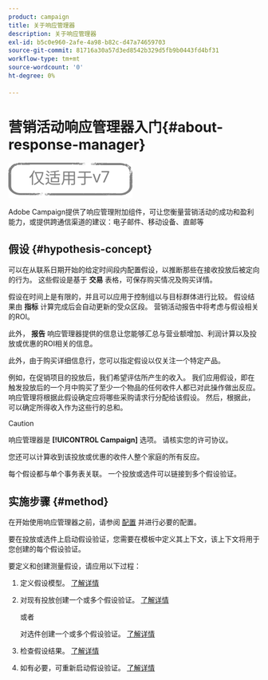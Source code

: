 ```yaml
---
product: campaign
title: 关于响应管理器
description: 关于响应管理器
exl-id: b5c0e960-2afe-4a98-b82c-d47a74659703
source-git-commit: 81716a30a57d3ed8542b329d5fb9b0443fd4bf31
workflow-type: tm+mt
source-wordcount: '0'
ht-degree: 0%

---
```


# 营销活动响应管理器入门{#about-response-manager}

![](../../assets/v7-only.svg)

Adobe Campaign提供了响应管理附加组件，可让您衡量营销活动的成功和盈利能力，或提供跨通信渠道的建议：电子邮件、移动设备、直邮等

## 假设 {#hypothesis-concept}

可以在从联系日期开始的给定时间段内配置假设，以推断那些在接收投放后被定向的行为。 这些假设是基于 **交易** 表格，可保存购买情况及购买详情。

假设在时间上是有限的，并且可以应用于控制组以与目标群体进行比较。 假设结果由 **指标** 计算完成后会自动更新的受众区段。 营销活动报告中将考虑与假设相关的ROI。

此外， **报告** 响应管理器提供的信息让您能够汇总与营业额增加、利润计算以及投放或优惠的ROI相关的信息。

此外，由于购买详细信息行，您可以指定假设以仅关注一个特定产品。

例如，在促销项目的投放后，我们希望评估所产生的收入。 我们应用假设，即在触发投放后的一个月中购买了至少一个物品的任何收件人都已对此操作做出反应。 响应管理将根据此假设确定应将哪些采购请求行分配给该假设。 然后，根据此，可以确定所得收入作为这些行的总和。

>[!CAUTION]
>
>响应管理器是 **[!UICONTROL Campaign]** 选项。 请核实您的许可协议。

您还可以计算收到该投放或优惠的收件人整个家庭的所有反应。

每个假设都与单个事务表关联。 一个投放或选件可以链接到多个假设验证。

## 实施步骤 {#method}

在开始使用响应管理器之前，请参阅 [配置](configuration.md) 并进行必要的配置。

要在投放或选件上启动假设验证，您需要在模板中定义其上下文，该上下文将用于您创建的每个假设验证。

要定义和创建测量假设，请应用以下过程：

1. 定义假设模型。 [了解详情](hypothesis-templates.md#creating-a-hypothesis-model)
1. 对现有投放创建一个或多个假设验证。 [了解详情](creating-hypotheses.md#referencing-a-hypothesis-in-a-campaign-delivery)

   或者

   对选件创建一个或多个假设验证。 [了解详情](creating-hypotheses.md#creating-a-hypothesis-on-an-offer)

1. 检查假设结果。 [了解详情](hypothesis-tracking.md)
1. 如有必要，可重新启动假设验证。 [了解详情](creating-hypotheses.md#creating-a-hypothesis-on-the-fly-on-a-delivery)
